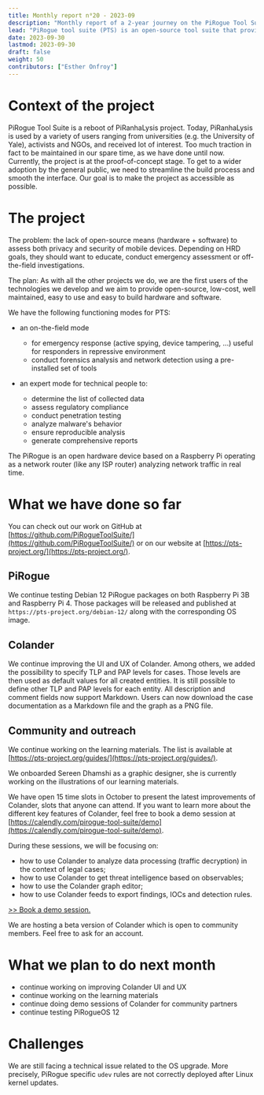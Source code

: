 ```yaml
---
title: Monthly report n⁰20 - 2023-09
description: "Monthly report of a 2-year journey on the PiRogue Tool Suite project"
lead: "PiRogue tool suite (PTS) is an open-source tool suite that provides a comprehensive mobile forensic and network traffic analysis platform."
date: 2023-09-30
lastmod: 2023-09-30
draft: false
weight: 50
contributors: ["Esther Onfroy"]
---
```


# Context of the project
PiRogue Tool Suite is a reboot of PiRanhaLysis project. Today, PiRanhaLysis is used by a variety of users ranging from universities (e.g. the University of Yale), activists and NGOs, and received lot of interest. Too much traction in fact to be maintained in our spare time, as we have done until now. Currently, the project is at the proof-of-concept stage. To get to a wider adoption by the general public, we need to streamline the build process and smooth the interface. Our goal is to make the project as accessible as possible.

# The project
The problem: the lack of open-source means (hardware + software) to assess both privacy and security of mobile devices. Depending on HRD goals, they should want to educate, conduct emergency assessment or off-the-field investigations.

The plan: As with all the other projects we do, we are the first users of the technologies we develop and we aim to provide open-source, low-cost, well maintained, easy to use and easy to build hardware and software. 

We have the following functioning modes for PTS:

- an on-the-field mode
  - for emergency response (active spying, device tampering, ...) useful for responders in repressive environment
  - conduct forensics analysis and network detection using a pre-installed set of tools

- an expert mode for technical people to:
  - determine the list of collected data
  - assess regulatory compliance
  - conduct penetration testing 
  - analyze malware's behavior
  - ensure reproducible analysis
  - generate comprehensive reports

The PiRogue is an open hardware device based on a Raspberry Pi operating as a network router (like any ISP router) analyzing network traffic in real time. 

# What we have done so far
You can check out our work on GitHub at [https://github.com/PiRogueToolSuite/](https://github.com/PiRogueToolSuite/) or on our website at [https://pts-project.org/](https://pts-project.org/). 

## PiRogue
We continue testing Debian 12 PiRogue packages on both Raspberry Pi 3B and Raspberry Pi 4. Those packages will be released and published at `https://pts-project.org/debian-12/` along with the corresponding OS image.

## Colander
We continue improving the UI and UX of Colander. Among others, we added the possibility to specify TLP and PAP levels for cases. Those levels are then used as default values for all created entities. It is still possible to define other TLP and PAP levels for each entity. All description and comment fields now support Markdown. Users can now download the case documentation as a Markdown file and the graph as a PNG file.

## Community and outreach
We continue working on the learning materials. The list is available at [https://pts-project.org/guides/](https://pts-project.org/guides/).

We onboarded Sereen Dhamshi as a graphic designer, she is currently working on the illustrations of our learning materials.

We have open 15 time slots in October to present the latest improvements of Colander, slots that anyone can attend. If you want to learn more about the different key features of Colander, feel free to book a demo session at [https://calendly.com/pirogue-tool-suite/demo](https://calendly.com/pirogue-tool-suite/demo).

During these sessions, we will be focusing on:

* how to use Colander to analyze data processing (traffic decryption) in the context of legal cases;
* how to use Colander to get threat intelligence based on observables;
* how to use the Colander graph editor;
* how to use Colander feeds to export findings, IOCs and detection rules.

[>> Book a demo session.](https://calendly.com/pirogue-tool-suite/demo)

We are hosting a beta version of Colander which is open to community members. Feel free to ask for an account.

# What we plan to do next month
* continue working on improving Colander UI and UX
* continue working on the learning materials
* continue doing demo sessions of Colander for community partners
* continue testing PiRogueOS 12

# Challenges
We are still facing a technical issue related to the OS upgrade. More precisely, PiRogue specific `udev` rules are not correctly deployed after Linux kernel updates.